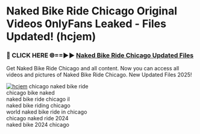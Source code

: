 # Naked Bike Ride Chicago Original Videos 0nlyFans Leaked - Files Updated! (hcjem)

<h3>🔴 CLICK HERE 🌐==►► <a href="https://tinyurl.com/up5wt9bj" rel="nofollow">Naked Bike Ride Chicago Updated Files</a></h3>

Get Naked Bike Ride Chicago and all content. Now you can access all videos and pictures of Naked Bike Ride Chicago. New Updated Files 2025!

[![hcjem](https://i.imgur.com/ABiUzMV.gif)](https://tinyurl.com/up5wt9bj)
chicago naked bike ride<br>
chicago bike naked<br>
naked bike ride chicago il<br>
naked bike riding chicago<br>
world naked bike ride in chicago<br>
chicago naked ride 2024<br>
naked bike 2024 chicago